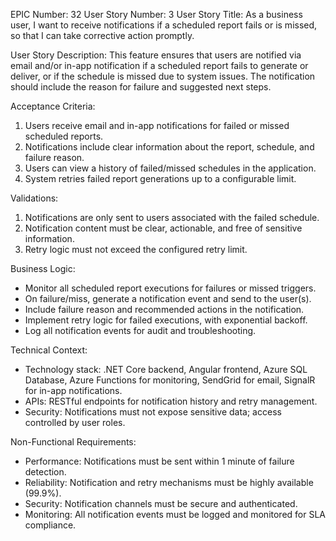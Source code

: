 EPIC Number: 32
User Story Number: 3
User Story Title: As a business user, I want to receive notifications if a scheduled report fails or is missed, so that I can take corrective action promptly.

User Story Description: This feature ensures that users are notified via email and/or in-app notification if a scheduled report fails to generate or deliver, or if the schedule is missed due to system issues. The notification should include the reason for failure and suggested next steps.

Acceptance Criteria:
1. Users receive email and in-app notifications for failed or missed scheduled reports.
2. Notifications include clear information about the report, schedule, and failure reason.
3. Users can view a history of failed/missed schedules in the application.
4. System retries failed report generations up to a configurable limit.

Validations:
1. Notifications are only sent to users associated with the failed schedule.
2. Notification content must be clear, actionable, and free of sensitive information.
3. Retry logic must not exceed the configured retry limit.

Business Logic:
- Monitor all scheduled report executions for failures or missed triggers.
- On failure/miss, generate a notification event and send to the user(s).
- Include failure reason and recommended actions in the notification.
- Implement retry logic for failed executions, with exponential backoff.
- Log all notification events for audit and troubleshooting.

Technical Context:
- Technology stack: .NET Core backend, Angular frontend, Azure SQL Database, Azure Functions for monitoring, SendGrid for email, SignalR for in-app notifications.
- APIs: RESTful endpoints for notification history and retry management.
- Security: Notifications must not expose sensitive data; access controlled by user roles.

Non-Functional Requirements:
- Performance: Notifications must be sent within 1 minute of failure detection.
- Reliability: Notification and retry mechanisms must be highly available (99.9%).
- Security: Notification channels must be secure and authenticated.
- Monitoring: All notification events must be logged and monitored for SLA compliance.
